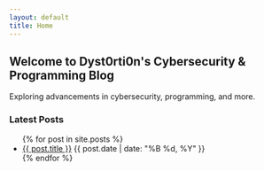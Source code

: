 ```yaml
---
layout: default
title: Home
---
```


<div class="home">
  <h2>Welcome to Dyst0rti0n's Cybersecurity & Programming Blog</h2>
  <p>Exploring advancements in cybersecurity, programming, and more.</p>

  <h3>Latest Posts</h3>
  <ul>
    {% for post in site.posts %}
      <li>
        <a href="{{ post.url }}">{{ post.title }}</a>
        <span>{{ post.date | date: "%B %d, %Y" }}</span>
      </li>
    {% endfor %}
  </ul>
</div>
